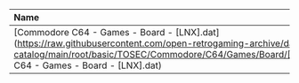 |Name|Size|
|:---|---:|
|[Commodore C64 - Games - Board - [LNX].dat](https://raw.githubusercontent.com/open-retrogaming-archive/dat-catalog/main/root/basic/TOSEC/Commodore/C64/Games/Board/[LNX]/Commodore C64 - Games - Board - [LNX].dat)|15729|
